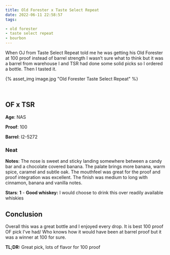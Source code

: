 ```yaml
---
title: Old Forester x Taste Select Repeat
date: 2022-06-11 22:58:57
tags:

- old forester
- taste select repeat
- bourbon
---
```

When OJ from Taste Select Repeat told me he was getting his Old Forester at 100 proof instead of barrel strength I wasn’t sure what to think but it was a barrel from warehouse I and TSR had done some solid picks so I ordered a bottle. Then I tasted it.


{% asset_img image.jpg "Old Forester Taste Select Repeat" %}

&nbsp;

## OF x TSR

**Age**: NAS

**Proof**: 100

**Barrel**: I2-5272

### Neat

**Notes**: The nose is sweet and sticky landing somewhere between a candy bar and a chocolate covered banana. The palate brings more banana, warm spice, caramel and subtle oak. The mouthfeel was great for the proof and proof integration was excellent. The finish was medium to long with cinnamon, banana and vanilla notes.


**Stars**: **1** - **Good whiskey:** I would choose to drink this over readily available whiskies


## Conclusion


Overall this was a great bottle and I enjoyed every drop. It is best 100 proof OF pick I've had/ Who knows how it would have been at barrel proof but it was a winner at 100 for sure. 


**TL;DR:** Great pick, lots of flavor for 100 proof